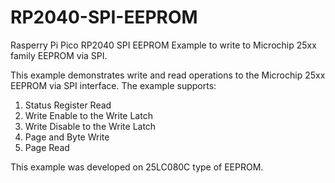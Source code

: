 # RP2040-SPI-EEPROM
Rasperry Pi Pico RP2040 SPI EEPROM Example to write to Microchip 25xx family EEPROM via SPI.

 This example demonstrates write and read operations to the Microchip 25xx EEPROM via SPI interface.
 The example supports:
  1. Status Register Read
  2. Write Enable to the Write Latch
  3. Write Disable to the Write Latch
  4. Page and Byte Write
  5. Page Read

This example was developed on 25LC080C type of EEPROM.
